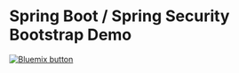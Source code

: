 <h1> Spring Boot / Spring Security Bootstrap Demo</h1>

<a href="https://bluemix.net/deploy?repository=https://github.com/papicella/SpringBootSecurityBootstrap" 
target="_blank"><img src="http://bluemix.net/deploy/button.png" alt="Bluemix button" /></a>
